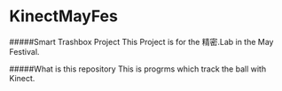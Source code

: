 # KinectMayFes
#####Smart Trashbox Project
This Project is for the 精密.Lab in the May Festival.

#####What is this repository
This is progrms which track the ball with Kinect.
